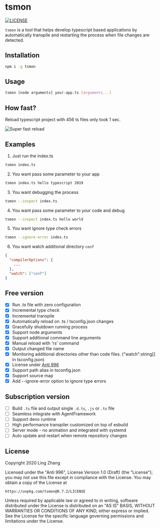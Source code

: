 # tsmon

[![LICENSE](https://img.shields.io/badge/license-Anti%20996-blue.svg)](https://unpkg.com/tsmon@0.7.2/LICENSE)

`tsmon` is a tool that helps develop typescript based applications by automatically transpile and restarting the process when file changes are detected.

## Installation

```bash
npm i -g tsmon
```

## Usage

```bash
tsmon [node arguments] your-app.ts [arguments...]
```

## How fast?

Reload typescript project with 456 ts files only took 1 sec.

![Super fast reload](https://raw.githubusercontent.com/agentframework/tsmon/master/reload-time.png)

## Examples

1. Just run the index.ts

```bash
tsmon index.ts
```

2. You want pass some parameter to your app

```bash
tsmon index.ts hello typescript 2019
```

3. You want debugging the process

```bash
tsmon --inspect index.ts
```

4. You want pass some parameter to your code and debug

```bash
tsmon --inspect index.ts hello world
```

5. You want ignore type check errors

```bash
tsmon --ignore-error index.ts
```

6. You want watch additional directory `conf`

```json
{
  "compilerOptions": {
    ...
  },
  "watch": ["conf"]
}
```

## Free version

- [x] Run .ts file with zero configuration
- [x] Incremental type check
- [x] Incremental transpile
- [x] Automatically reload on .ts / tsconfig.json changes
- [x] Gracefully shutdown running process
- [x] Support node arguments
- [x] Support additional command line arguments
- [x] Manual reload with 'rs' command
- [x] Output changed file name
- [x] Monitoring additional directories other than code files. ("watch":string[] in tsconfig.json)
- [x] License under [Anti 996](https://unpkg.com/tsmon@0.7.2/LICENSE)
- [x] Support path alias in tsconfig.json
- [x] Support source map
- [x] Add --ignore-error option to ignore type errors

## Subscription version

- [ ] Build `.ts` file and output single `.d.ts`, `.js` or `.ts` file
- [ ] Seamless integrate with AgentFramework
- [ ] Support deno runtime
- [ ] High performance transpiler customized on top of esbuild
- [ ] Server mode - no animation and integrated with systemd
- [ ] Auto update and restart when remote repository changes

## License

Copyright 2020 Ling Zhang

Licensed under the "Anti 996", License Version 1.0 (Draft) (the "License");
you may not use this file except in compliance with the License.
You may obtain a copy of the License at

    https://unpkg.com/tsmon@0.7.2/LICENSE

Unless required by applicable law or agreed to in writing, software
distributed under the License is distributed on an "AS IS" BASIS,
WITHOUT WARRANTIES OR CONDITIONS OF ANY KIND, either express or implied.
See the License for the specific language governing permissions and
limitations under the License.
